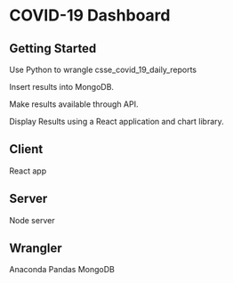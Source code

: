 # COVID-19 Dashboard

## Getting Started

Use Python to wrangle csse_covid_19_daily_reports

Insert results into MongoDB.

Make results available through API.

Display Results using a React application and chart library.

## Client

React app

## Server

Node server

## Wrangler

Anaconda
Pandas
MongoDB
